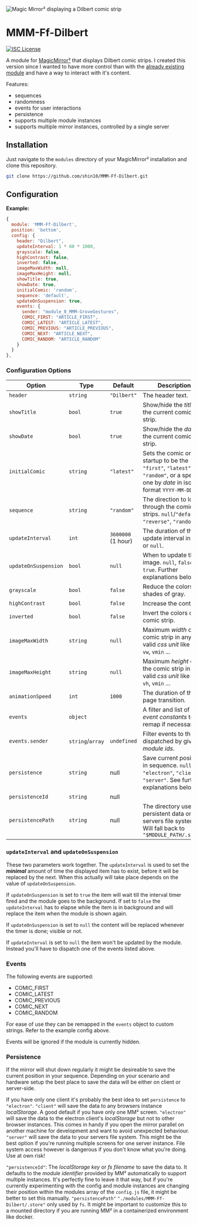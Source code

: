 ![Magic Mirror² displaying a Dilbert comic strip](screenshot.png)

# MMM-Ff-Dilbert

[![ISC License](https://img.shields.io/badge/license-ISC-blue.svg)](https://choosealicense.com/licenses/isc)

A module for [MagicMirror²](https://github.com/MichMich/MagicMirror) that displays Dilbert comic strips.
I created this version since I wanted to have more control than with the [already existing module](https://github.com/andrecarlucci/MMM-DailyDilbert) and have a way to interact with it's content.

Features:

- sequences
- randomness
- events for user interactions
- persistence
- supports multiple module instances
- supports multiple mirror instances, controlled by a single server

## Installation

Just navigate to the `modules` directory of your MagicMirror² installation and clone this repository.

```sh
git clone https://github.com/shin10/MMM-Ff-Dilbert.git
```

## Configuration

**Example:**

```js
{
  module: 'MMM-Ff-Dilbert',
  position: 'bottom',
  config: {
    header: "Dilbert",
    updateInterval: 1 * 60 * 1000,
    grayscale: false,
    highContrast: false,
    inverted: false,
    imageMaxWidth: null,
    imageMaxHeight: null,
    showTitle: true,
    showDate: true,
    initialComic: 'random',
    sequence: 'default',
    updateOnSuspension: true,
    events: {
      sender: "module_0_MMM-GroveGestures",
      COMIC_FIRST: "ARTICLE_FIRST",
      COMIC_LATEST: "ARTICLE_LATEST",
      COMIC_PREVIOUS: "ARTICLE_PREVIOUS",
      COMIC_NEXT: "ARTICLE_NEXT",
      COMIC_RANDOM: "ARTICLE_RANDOM"
    }
  }
},
```

### Configuration Options

| **Option**           | **Type**         | **Default**        | **Description**                                                                                                                |
| -------------------- | ---------------- | ------------------ | ------------------------------------------------------------------------------------------------------------------------------ |
| `header`             | `string`         | `"Dilbert"`        | The header text.                                                                                                               |
| `showTitle`          | `bool`           | `true`             | Show/hide the _title_ of the current comic strip.                                                                              |
| `showDate`           | `bool`           | `true`             | Show/hide the _date_ of the current comic strip.                                                                               |
| `initialComic`       | `string`         | `"latest"`         | Sets the comic on startup to be the `"first"`, `"latest"`, `"random"`, or a specific one by _date_ in iso-format `YYYY-MM-DD`. |
| `sequence`           | `string`         | `"random"`         | The direction to loop through the comic strips. `null`/`"default"`, `"reverse"`, `"random"`.                                   |
| `updateInterval`     | `int`            | `3600000` (1 hour) | The duration of the update interval in ms or `null`.                                                                           |
| `updateOnSuspension` | `bool`           | `null`             | When to update the image. `null`, `false` or `true`. Further explanations below.                                               |
| `grayscale`          | `bool`           | `false`            | Reduce the colors to shades of gray.                                                                                           |
| `highContrast`       | `bool`           | `false`            | Increase the contrast.                                                                                                         |
| `inverted`           | `bool`           | `false`            | Invert the colors of the comic strip.                                                                                          |
| `imageMaxWidth`      | `string`         | `null`             | Maximum _width_ of the comic strip in any valid _css unit_ like `px`, `%`, `vw`, `vmin` ...                                    |
| `imageMaxHeight`     | `string`         | `null`             | Maximum _height_ of the comic strip in any valid _css unit_ like `px`, `%`, `vh`, `vmin` ...                                   |
| `animationSpeed`     | `int`            | `1000`             | The duration of the page transition.                                                                                           |
| `events`             | `object`         |                    | A filter and list of _event constants_ to remap if necessary.                                                                  |
| `events.sender`      | `string`/`array` | `undefined`        | Filter events to those dispatched by given _module ids_.                                                                       |
| `persistence`        | `string`         | null               | Save current position in sequence. `null`, `"electron"`, `"client"`, `"server"`. See further explanations below.               |
| `persistenceId`      | `string`         | null               |                                                                                                                                |
| `persistencePath`    | `string`         | null               | The directory used for persistent data on the servers file system. Will fall back to `"$MODULE_PATH/.store"`                   |

### `updateInterval` and `updateOnSuspension`

These two parameters work together. The `updateInterval` is used to set the **_minimal_** amount of time the displayed item has to exist, before it will be replaced by the next. When this actually will take place depends on the value of `updateOnSuspension`.

If `updateOnSuspension` is set to `true` the item will wait till the interval timer fired and the module goes to the background. If set to `false` the `updateInterval` has to elapse while the item is in background and will replace the item when the module is shown again.

If `updateOnSuspension` is set to `null` the content will be replaced whenever the timer is done; visible or not.

If `updateInterval` is set to `null` the item won't be updated by the module. Instead you'll have to dispatch one of the events listed above.

### Events

The following events are supported:

- COMIC_FIRST
- COMIC_LATEST
- COMIC_PREVIOUS
- COMIC_NEXT
- COMIC_RANDOM

For ease of use they can be remapped in the `events` object to custom strings. Refer to the example config above.

Events will be ignored if the module is currently hidden.

### Persistence

If the mirror will shut down regularly it might be desireable to save the current position in your sequence. Depending on your scenario and hardware setup the best place to save the data will be either on client or server-side.

If you have only one client it's probably the best idea to set `persistence` to `"electron"`.
`"client"` will save the data to any browsers instance _localStorage_. A good default if you have only one MM² screen.
`"electron"` will save the data to the electron client's _localStorage_ but not to other browser instances. This comes in handy if you open the mirror parallel on another machine for development and want to avoid unexpected behaviour.
`"server"` will save the data to your servers file system. This might be the best option if you're running multiple screens for one server instance. File system access however is dangerous if you don't know what you're doing. Use at own risk!

`"persistenceId"`: The _localStorage key_ or _fs filename_ to save the data to. It defaults to the _module identifier_ provided by MM² automatically to support multiple instances. It's perfectly fine to leave it that way, but if you're currently experimenting with the config and module instances are changing their position within the modules array of the `config.js` file, it might be better to set this manually.
`"persistencePath"` `"./modules/MMM-Ff-Dilbert/.store"` only used by `fs`. It might be important to customize this to a mounted directory if you are running MM² in a containerized environment like docker.
